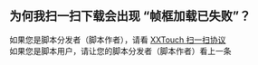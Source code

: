 ## 为何我扫一扫下载会出现 “帧框加载已失败”？
如果您是脚本分发者（脚本作者），请看 [XXTouch 扫一扫协议](/URLScheme/Download.md)  
如果您是脚本用户，请让您的脚本分发者（脚本作者）看上一条  
